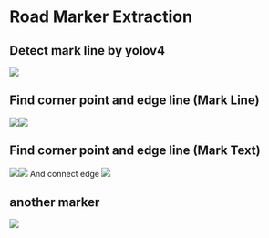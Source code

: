 # Road Marker Extraction
## Detect mark line by yolov4
![](https://i.imgur.com/II6AgGX.png)

## Find corner point and edge line (Mark Line)
![](https://i.imgur.com/vPQpLoN.png)![](https://i.imgur.com/54vVVHP.png)

## Find corner point and edge line (Mark Text)
![](https://i.imgur.com/CKcEcmk.png)![](https://i.imgur.com/LW9p5cs.png)
And connect edge
![](https://i.imgur.com/dFcWESe.png)


## another marker
![](https://i.imgur.com/ylBlF3G.jpg)
